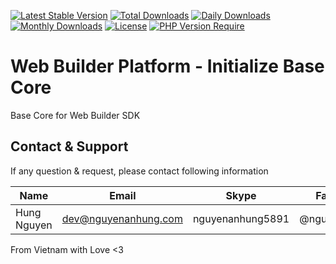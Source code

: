 [![Latest Stable Version](https://img.shields.io/packagist/v/web-builder-sdk/platforms-init.svg?style=flat-square)](https://packagist.org/packages/web-builder-sdk/platforms-init)
[![Total Downloads](https://img.shields.io/packagist/dt/web-builder-sdk/platforms-init.svg?style=flat-square)](https://packagist.org/packages/web-builder-sdk/platforms-init)
[![Daily Downloads](https://img.shields.io/packagist/dd/web-builder-sdk/platforms-init.svg?style=flat-square)](https://packagist.org/packages/web-builder-sdk/platforms-init)
[![Monthly Downloads](https://img.shields.io/packagist/dm/web-builder-sdk/platforms-init.svg?style=flat-square)](https://packagist.org/packages/web-builder-sdk/platforms-init)
[![License](https://img.shields.io/packagist/l/web-builder-sdk/platforms-init.svg?style=flat-square)](https://packagist.org/packages/web-builder-sdk/platforms-init)
[![PHP Version Require](https://img.shields.io/packagist/dependency-v/web-builder-sdk/platforms-init/php)](https://packagist.org/packages/web-builder-sdk/platforms-init)

# Web Builder Platform - Initialize Base Core

Base Core for Web Builder SDK

## Contact & Support

If any question & request, please contact following information

| Name        | Email                | Skype            | Facebook      |
|-------------|----------------------|------------------|---------------|
| Hung Nguyen | dev@nguyenanhung.com | nguyenanhung5891 | @nguyenanhung |

From Vietnam with Love <3
